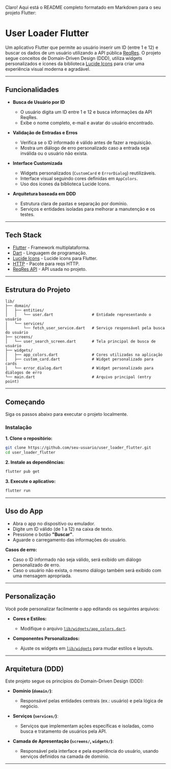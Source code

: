 Claro! Aqui está o README completo formatado em Markdown para o seu projeto Flutter:
# User Loader Flutter

Um aplicativo Flutter que permite ao usuário inserir um ID (entre 1 e 12) e buscar os dados de um usuário utilizando a API pública [ReqRes](https://reqres.in). O projeto segue conceitos de Domain-Driven Design (DDD), utiliza widgets personalizados e ícones da biblioteca [Lucide Icons](https://pub.dev/packages/lucide_icons) para criar uma experiência visual moderna e agradável.

---

## Funcionalidades

- **Busca de Usuário por ID**
  - O usuário digita um ID entre 1 e 12 e busca informações da API ReqRes.
  - Exibe o nome completo, e-mail e avatar do usuário encontrado.

- **Validação de Entradas e Erros**
  - Verifica se o ID informado é válido antes de fazer a requisição.
  - Mostra um diálogo de erro personalizado caso a entrada seja inválida ou o usuário não exista.

- **Interface Customizada**
  - Widgets personalizados (`CustomCard` e `ErrorDialog`) reutilizáveis.
  - Interface visual seguindo cores definidas em `AppColors`.
  - Uso dos ícones da biblioteca Lucide Icons.

- **Arquitetura baseada em DDD**
  - Estrutura clara de pastas e separação por domínio.
  - Serviços e entidades isoladas para melhorar a manutenção e os testes.

---

## Tech Stack

- [Flutter](https://flutter.dev/) - Framework multiplataforma.
- [Dart](https://dart.dev/) - Linguagem de programação.
- [Lucide Icons](https://pub.dev/packages/lucide_icons) - Lucide icons para Flutter.
- [HTTP](https://pub.dev/packages/http) - Pacote para reqs HTTP.
- [ReqRes API](https://reqres.in) - API usada no projeto.

---

## Estrutura do Projeto

```plaintext
lib/
├── domain/
│   ├── entities/
│   │   └── user.dart                 # Entidade representando o usuário
│   └── services/
│       └── fetch_user_service.dart   # Serviço responsável pela busca do usuário
├── screens/
│   └── user_search_screen.dart       # Tela principal de busca de usuário
├── widgets/
│   ├── app_colors.dart               # Cores utilizadas na aplicação
│   ├── custom_card.dart              # Widget personalizado para cards
│   └── error_dialog.dart             # Widget personalizado para diálogos de erro
└── main.dart                         # Arquivo principal (entry point)
```

---

## Começando

Siga os passos abaixo para executar o projeto localmente.

### Instalação

**1. Clone o repositório:**

```bash
git clone https://github.com/seu-usuario/user_loader_flutter.git
cd user_loader_flutter
```

**2. Instale as dependências:**

```bash
flutter pub get
```

**3. Execute o aplicativo:**

```bash
flutter run
```

---

## Uso do App

- Abra o app no dispositivo ou emulador.
- Digite um ID válido (de 1 a 12) na caixa de texto.
- Pressione o botão **"Buscar"**.
- Aguarde o carregamento das informações do usuário.

**Casos de erro:**

- Caso o ID informado não seja válido, será exibido um diálogo personalizado de erro.
- Caso o usuário não exista, o mesmo diálogo também será exibido com uma mensagem apropriada.

---

## Personalização

Você pode personalizar facilmente o app editando os seguintes arquivos:

- **Cores e Estilos:**  
  - Modifique o arquivo [`lib/widgets/app_colors.dart`](lib/widgets/app_colors.dart).

- **Componentes Personalizados:**  
  - Ajuste os widgets em [`lib/widgets`](lib/widgets) para mudar estilos e layouts.

---

## Arquitetura (DDD)

Este projeto segue os princípios do Domain-Driven Design (DDD):

- **Domínio (`domain/`)**:  
  - Responsável pelas entidades centrais (ex.: usuário) e pela lógica de negócio.

- **Serviços (`services/`)**:  
  - Serviços que implementam ações específicas e isoladas, como busca e tratamento de usuários pela API.

- **Camada de Apresentação (`screens/`, `widgets/`)**:  
  - Responsável pela interface e pela experiência do usuário, usando serviços definidos na camada de domínio.

---
